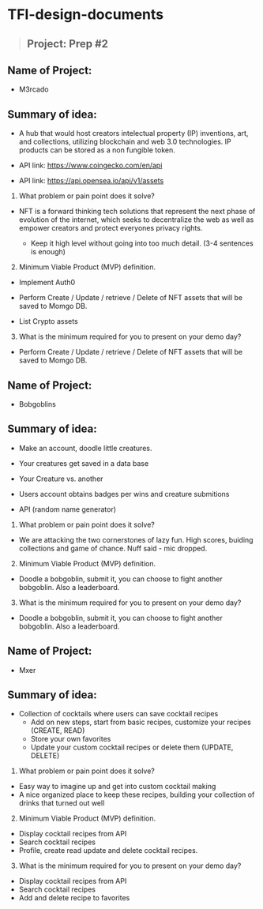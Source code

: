 # **TFI-design-documents**

> ## Project: Prep #2

## Name of Project:

- M3rcado

## Summary of idea:

- A hub that would host creators intelectual property (IP) inventions, art, and collections, utilizing blockchain and web 3.0 technologies. IP products can be stored as a non fungible token.

- API link: https://www.coingecko.com/en/api

- API link: https://api.opensea.io/api/v1/assets

1. What problem or pain point does it solve?

- NFT is a forward thinking tech solutions that represent the next phase of evolution of the internet, which seeks to decentralize the web as well as empower creators and protect everyones privacy rights. 

  - Keep it high level without going into too much detail. (3-4 sentences is enough)


2. Minimum Viable Product (MVP) definition.

- Implement Auth0

- Perform Create / Update / retrieve / Delete of NFT assets that will be saved to Momgo DB.

- List Crypto assets

3. What is the minimum required for you to present on your demo day?

- Perform Create / Update / retrieve / Delete of NFT assets that will be saved to Momgo DB.

## Name of Project:

- Bobgoblins

## Summary of idea:

- Make an account, doodle little creatures.

- Your creatures get saved in a data base

- Your Creature vs. another

- Users account obtains badges per wins and creature submitions

- API (random name generator)

1. What problem or pain point does it solve?

  - We are attacking the two cornerstones of lazy fun.  High scores, buiding collections and game of chance. Nuff said - mic dropped.


2. Minimum Viable Product (MVP) definition.

- Doodle a bobgoblin, submit it, you can choose to fight another bobgoblin. Also a leaderboard.

3. What is the minimum required for you to present on your demo day?

- Doodle a bobgoblin, submit it, you can choose to fight another bobgoblin. Also a leaderboard.

## Name of Project:

- Mxer

## Summary of idea:

- Collection of cocktails where users can save cocktail recipes
  - Add on new steps, start from basic recipes, customize your recipes (CREATE, READ)
  - Store your own favorites
  - Update your custom cocktail recipes or delete them (UPDATE, DELETE)
  

1. What problem or pain point does it solve?

  - Easy way to imagine up and get into custom cocktail making
  - A nice organized place to keep these recipes, building your collection of drinks that turned out well

2. Minimum Viable Product (MVP) definition.

- Display cocktail recipes from API
- Search cocktail recipes
- Profile, create read update and delete cocktail recipes.

3. What is the minimum required for you to present on your demo day?

- Display cocktail recipes from API
- Search cocktail recipes
- Add and delete recipe to favorites
